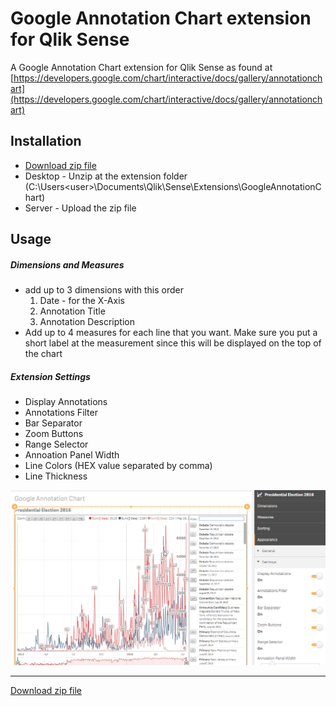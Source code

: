 # Google Annotation Chart extension for Qlik Sense
A Google Annotation Chart extension for Qlik Sense as found at
[https://developers.google.com/chart/interactive/docs/gallery/annotationchart](https://developers.google.com/chart/interactive/docs/gallery/annotationchart)


## Installation
- [Download zip file](https://github.com/yianni-ververis/google-annotation-chart/archive/master.zip)
- Desktop - Unzip at the extension folder (C:\Users\<user>\Documents\Qlik\Sense\Extensions\GoogleAnnotationChart) 
- Server - Upload the zip file


## Usage

##### Dimensions and Measures
- add up to 3 dimensions with this order
  1. Date - for the X-Axis
  2. Annotation Title
  3. Annotation Description
- Add up to 4 measures for each line that you want. Make sure you put a short label at the measurement since this will be displayed on the top of the chart


##### Extension Settings
- Display Annotations
- Annotations Filter
- Bar Separator
- Zoom Buttons
- Range Selector
- Annoation Panel Width
- Line Colors (HEX value separated by comma)
- Line Thickness


<img src="preview.png">


---

[Download zip file](https://github.com/yianni-ververis/google-annotation-chart/archive/master.zip)